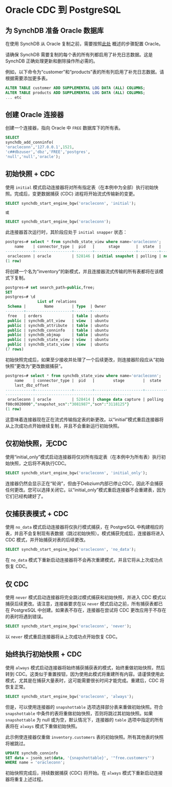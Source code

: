# Oracle CDC 到 PostgreSQL

## 为 SynchDB 准备 Oracle 数据库

在使用 SynchDB 从 Oracle 复制之前，需要按照[此处](https://docs.synchdb.com/zh/getting-started/remote_database_setups/) 概述的步骤配置 Oracle。

请确保 SynchDB 需要复制的每个表的所有列都启用了补充日志数据。这是 SynchDB 正确处理更新和删除操作所必需的。

例如，以下命令为“customer”和“products”表的所有列启用了补充日志数据。请根据需要添加更多表。

```sql
ALTER TABLE customer ADD SUPPLEMENTAL LOG DATA (ALL) COLUMNS;
ALTER TABLE products ADD SUPPLEMENTAL LOG DATA (ALL) COLUMNS;
... etc
```

## 创建 Oracle 连接器

创建一个连接器，指向 Oracle 中 `FREE` 数据库下的所有表。
```sql
SELECT
synchdb_add_conninfo(
'oracleconn','127.0.0.1',1521,
'c##dbzuser','dbz','FREE','postgres',
'null','null','oracle');
```

## 初始快照 + CDC

使用 `initial` 模式启动连接器将对所有指定表（在本例中为全部）执行初始快照。完成后，变更数据捕获 (CDC) 进程将开始流式传输新的变更。

```sql
SELECT synchdb_start_engine_bgw('oracleconn', 'initial');

或

SELECT synchdb_start_engine_bgw('oracleconn');
```

此连接器首次运行时，其阶段应处于 `initial snapper` 状态：
```sql
postgres=# select * from synchdb_state_view where name='oracleconn';
    name    | connector_type |  pid   |      stage       |  state  |   err    |       last_dbz_offset
------------+----------------+--------+------------------+---------+----------+-----------------------------
 oracleconn | oracle         | 528146 | initial snapshot | polling | no error | offset file not flushed yet
(1 row)

```

将创建一个名为“inventory”的新模式，并且连接器流式传输的所有表都将在该模式下复制。
```sql
postgres=# set search_path=public,free;
SET
postgres=# \d
              List of relations
 Schema |        Name        | Type  | Owner
--------+--------------------+-------+--------
 free   | orders             | table | ubuntu
 public | synchdb_att_view   | view  | ubuntu
 public | synchdb_attribute  | table | ubuntu
 public | synchdb_conninfo   | table | ubuntu
 public | synchdb_objmap     | table | ubuntu
 public | synchdb_state_view | view  | ubuntu
 public | synchdb_stats_view | view  | ubuntu
(7 rows)

```
初始快照完成后，如果至少接收并处理了一个后续更改，则连接器阶段应从“初始快照”更改为“更改数据捕获”。
```sql
postgres=# select * from synchdb_state_view where name='oracleconn';
    name    | connector_type |  pid   |        stage        |  state  |   err    |
    last_dbz_offset
------------+----------------+--------+---------------------+---------+----------+-------------------------------
-------------------------------------------------------
 oracleconn | oracle         | 528414 | change data capture | polling | no error | {"commit_scn":"3118146:1:02001
f00c0020000","snapshot_scn":"3081987","scn":"3118125"}
(1 row)


```
这意味着连接器现在正在流式传输指定表的新更改。以“initial”模式重启连接器将从上次成功点开始继续复制，并且不会重新运行初始快照。

## 仅初始快照，无CDC

使用“initial_only”模式启动连接器将仅对所有指定表（在本例中为所有表）执行初始快照，之后将不再执行CDC。

```sql
SELECT synchdb_start_engine_bgw('oracleconn', 'initial_only');

```

连接器仍然会显示正在“轮询”，但由于Debzium内部已停止CDC，因此不会捕获任何更改。您可以选择关闭它。以“initial_only”模式重启连接器不会重建表，因为它们已经构建好了。

## 仅捕获表模式 + CDC

使用 `no_data` 模式启动连接器将仅执行模式捕获，在 PostgreSQL 中构建相应的表，并且不会复制现有表数据（跳过初始快照）。模式捕获完成后，连接器将进入 CDC 模式，并开始捕获对表的后续更改。

```sql
SELECT synchdb_start_engine_bgw('oracleconn', 'no_data');

```

在 `no_data` 模式下重新启动连接器将不会再次重建模式，并且它将从上次成功点恢复 CDC。

## 仅 CDC

使用 `never` 模式启动连接器将完全跳过模式捕获和初始快照，并进入 CDC 模式以捕获后续更改。请注意，连接器要求在以 `never` 模式启动之前，所有捕获表都已在 PostgreSQL 中创建。如果表不存在，连接器在尝试将 CDC 更改应用于不存在的表时将遇到错误。

```sql
SELECT synchdb_start_engine_bgw('oracleconn', 'never');

```

以 `never` 模式重启连接器将从上次成功点开始恢复 CDC。

## 始终执行初始快照 + CDC

使用 `always` 模式启动连接器将始终捕获捕获表的模式，始终重做初始快照，然后转到 CDC。这类似于重置按钮，因为使用此模式将重建所有内容。请谨慎使用此模式，尤其是在捕获大量表时，这可能需要很长时间才能完成。重建后，CDC 将恢复正常。

```sql
SELECT synchdb_start_engine_bgw('oracleconn', 'always');

```

但是，可以使用连接器的 `snapshottable` 选项选择部分表来重做初始快照。符合 `snapshottable` 中条件的表将重做初始快照，否则将跳过其初始快照。如果 `snapshottable` 为 null 或为空，默认情况下，连接器的 `table` 选项中指定的所有表将在 `always` 模式下重做初始快照。

此示例使连接器仅重做 `inventory.customers` 表的初始快照。所有其他表的快照将被跳过。
```sql
UPDATE synchdb_conninfo
SET data = jsonb_set(data, '{snapshottable}', '"free.customers"')
WHERE name = 'oracleconn';
```

初始快照完成后，持续数据捕获 (CDC) 将开始。在 `always` 模式下重新启动连接器将重复上述过程。